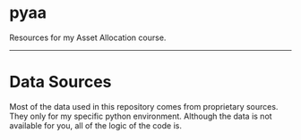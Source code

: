 # pyaa
Resources for my Asset Allocation course.


---
# Data Sources
Most of the data used in this repository comes from proprietary 
sources. They only for my specific python environment. Although the 
data is not available for you, all of the logic of the code is.  
